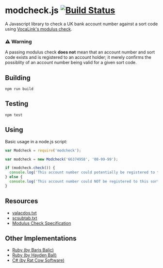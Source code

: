 # modcheck.js [![Build Status](https://travis-ci.org/liamja/modcheck.js.svg?branch=master)](https://travis-ci.org/liamja/modcheck.js)

A Javascript library to check a UK bank account number against a sort code using [VocaLink's modulus check](https://www.vocalink.com/customer-support/modulus-checking/).


### :warning: Warning

A passing modulus check **does not** mean that an account number and sort code exists and is registered to an account holder; it merely confirms the possiblity of an account number being valid for a given sort code.


## Building

`npm run build`


## Testing

`npm test`


## Using

Basic usage in a node.js script:

```js
var Modcheck = require('modcheck');

var modcheck = new Modcheck('66374958', '08-99-99');

if (modcheck.check()) {
  console.log('This account number could potentially be registered to this sort code.');
} else {
  console.log('This account number could NOT be registered to this sort code.');
}
```


## Resources

- [valacdos.txt](https://www.vocalink.com/media/1518/valacdos.txt)
- [scsubtab.txt](https://www.vocalink.com/media/1517/scsubtab.txt)
- [Modulus Check Specification](http://www.vocalink.com/media/700427/vocalink_-_validating_account_numbers_v3.20.pdf)

## Other Implementations

- [Ruby (by Baris Balic)](https://github.com/barisbalic/modulus)
- [Ruby (by Hayden Ball)](https://github.com/ball-hayden/uk_account_validator)
- [C# (by Rat Cow Software)](https://code.google.com/p/ratcowsoftopensource/source/browse/trunk/ratcowutilities/RatCow.UKBankAccValidator/?r=81)

